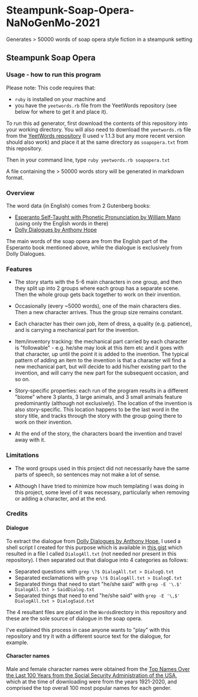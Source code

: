 # Steampunk-Soap-Opera-NaNoGenMo-2021
Generates > 50000 words of soap opera style fiction in a steampunk setting  

## Steampunk Soap Opera
### Usage - how to run this program
Please note: This code requires that:   
- ```ruby``` is installed on your machine and  
- you have the ```yeetwords.rb``` file from the YeetWords repository (see below for where to get it and place it).  

To run this ad generator, first download the contents of this repository into your working directory. You will also need to download the ```yeetwords.rb``` file from the [YeetWords repository](https://github.com/verachell/YeetWords) (I used v 1.1.3 but any more recent version should also work) and place it at the same directory as ```soapopera.txt``` from this repository.

Then in your command line, type ```ruby yeetwords.rb soapopera.txt```

A file containing the > 50000 words story will be generated in markdown format.

### Overview
The word data (in English) comes from 2 Gutenberg books:
- [Esperanto Self-Taught with Phonetic Pronunciation by William Mann](https://www.gutenberg.org/ebooks/23984) (using only the English words in there)  
- [Dolly Dialogues by Anthony Hope](https://www.gutenberg.org/ebooks/1203)  

The main words of the soap opera are from the English part of the Esperanto book mentioned above, while the dialogue is exclusively from Dolly Dialogues.

### Features
- The story starts with the 5-6 main characters in one group, and then they split up into 2 groups where each group has a separate scene. Then the whole group gets back together to work on their invention.  

- Occasionally (every ~5000 words), one of the main characters dies. Then a new character arrives. Thus the group size remains constant. 

- Each character has their own job, item of dress, a quality (e.g. patience), and is carrying a mechanical part for the invention.

- Item/inventory tracking: the mechanical part carried by each character is "followable" - e.g. he/she may look at this item etc and it goes with that character, up until the point it is added to the invention. The typical pattern of adding an item to the invention is that a character will find a new mechanical part, but will decide to add his/her existing part to the invention, and will carry the new part for the subsequent occasion, and so on.

- Story-specific properties: each run of the program results in a different "biome" where 3 plants, 3 large animals, and 3 small animals feature predominantly (although not exclusively). The location of the invention is also story-specific. This location happens to be the last word in the story title, and tracks through the story with the group going there to work on their invention.

- At the end of the story, the characters board the invention and travel away with it.

### Limitations
- The word groups used in this project did not necessarily have the same parts of speech, so sentences may not make a lot of sense.

- Although I have tried to minimize how much templating I was doing in this project, some level of it was necessary, particularly when removing or adding a character, and at the end.

### Credits
#### Dialogue
To extract the dialogue from [Dolly Dialogues by Anthony Hope](https://www.gutenberg.org/ebooks/1203), I used a shell script I created for this purpose which is available in [this gist](https://gist.github.com/verachell/c3497f6f29465b8346e9d0ee3ed0e721) which resulted in a file I called ```DialogAll.txt``` (not needed nor present in this repository). I then separated out that dialogue into 4 categories as follows:

- Separated questions with ```grep \?$ DialogAll.txt > DialogQ.txt```  
- Separated exclamations with ```grep \!$ DialogAll.txt > DialogE.txt```  
- Separated things that need to start "he/she said" with ```grep -E '\.$' DialogAll.txt > SaidDialog.txt```   
- Separated things that need to end "he/she said" with ```grep -E '\,$' DialogAll.txt > DialogSaid.txt```  

The 4 resultant files are placed in the ```Words```directory in this repository and these are the sole source of dialogue in the soap opera.

I've explained this process in case anyone wants to "play" with this repository and try it with a different source text for the dialogue, for example.

#### Character names
Male and female character names were obtained from the [Top Names Over the Last 100 Years from the Social Security Administration of the USA](https://www.ssa.gov/OACT/babynames/decades/century.html), which at the time of downloading were from the years 1921-2020, and comprised the top overall 100 most popular names for each gender.
